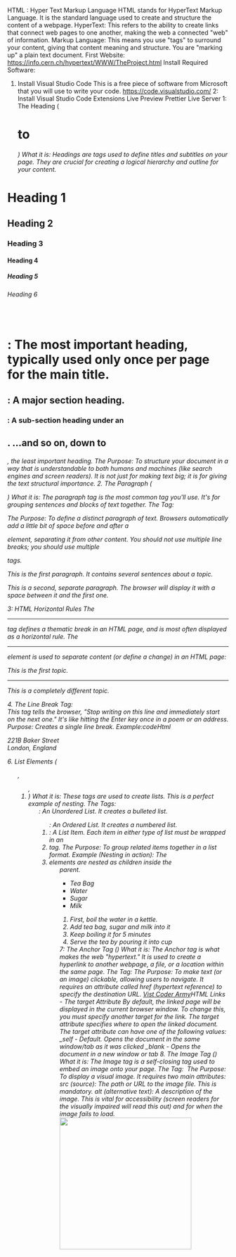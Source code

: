 HTML : Hyper Text Markup Language
HTML stands for HyperText Markup Language. It is the standard language used to create and structure the content of a webpage.
HyperText: This refers to the ability to create links that connect web pages to one another, making the web a connected "web" of information.
Markup Language: This means you use "tags" to surround your content, giving that content meaning and structure. You are "marking up" a plain text document.
First Website: https://info.cern.ch/hypertext/WWW/TheProject.html
Install Required Software:
1. Install Visual Studio Code
This is a free piece of software from Microsoft that you will use to write your code.
https://code.visualstudio.com/
2:  Install Visual Studio Code Extensions
Live Preview
Prettier
Live Server
1: The Heading (<h1> to <h6>)
What it is: Headings are tags used to define titles and subtitles on your page. They are crucial for creating a logical hierarchy and outline for your content.
<h1>Heading 1</h1>
<h2>Heading 2</h2>
<h3>Heading 3</h3>
<h4>Heading 4</h4>
<h5>Heading 5</h5>
<h6>Heading 6</h6>
​
<h1>: The most important heading, typically used only once per page for the main title.
<h2>: A major section heading.
<h3>: A sub-section heading under an <h2>.
...and so on, down to <h6>, the least important heading.
The Purpose: To structure your document in a way that is understandable to both humans and machines (like search engines and screen readers). It is not just for making text big; it is for giving the text structural importance.
2. The Paragraph (<p>)
What it is: The paragraph tag is the most common tag you'll use. It's for grouping sentences and blocks of text together.
The Tag: <p>
The Purpose: To define a distinct paragraph of text. Browsers automatically add a little bit of space before and after a <p> element, separating it from other content. You should not use multiple line breaks; you should use multiple <p> tags.
<p>This is the first paragraph. It contains several sentences about a topic.</p>
<p>This is a second, separate paragraph. The browser will display it with a space between it and the first one.</p>
​
3: HTML Horizontal Rules
The <hr> tag defines a thematic break in an HTML page, and is most often displayed as a horizontal rule.
The <hr> element is used to separate content (or define a change) in an HTML page:
<p>This is the first topic.</p>
<hr />
<p>This is a completely different topic.</p>
​
4. The Line Break Tag: <br>
This tag tells the browser, "Stop writing on this line and immediately start on the next one." It's like hitting the Enter key once in a poem or an address.
Purpose: Creates a single line break.
Example:codeHtml
<p>221B Baker Street<br>
London, England</p>
​
6. List Elements (<ul>, <ol>, <li>)
What it is: These tags are used to create lists. This is a perfect example of nesting.
The Tags:
<ul>: An Unordered List. It creates a bulleted list.
<ol>: An Ordered List. It creates a numbered list.
<li>: A List Item. Each item in either type of list must be wrapped in an <li> tag.
The Purpose: To group related items together in a list format.
Example (Nesting in action):
The <li> elements are nested as children inside the <ul> parent.
<ul>
  <li>Tea Bag</li>
  <li>Water</li>
  <li>Sugar</li>
  <li>Milk</li>
</ul>


<ol>
  <li>First, boil the water in a kettle.</li>
  <li>Add tea bag, sugar and milk into it</li>
  <li>Keep boiling it for 5 minutes </li>
  <li>Serve the tea by pouring it into cup</li>
</ol>
​
7: The Anchor Tag (<a>)
What it is: The Anchor tag is what makes the web "hypertext." It is used to create a hyperlink to another webpage, a file, or a location within the same page.
The Tag: <a>
The Purpose: To make text (or an image) clickable, allowing users to navigate. It requires an attribute called href (hypertext reference) to specify the destination URL.
<a href="https://www.coderarmy.in/">Vist Coder Army</a>
​
HTML Links - The target Attribute
By default, the linked page will be displayed in the current browser window. To change this, you must specify another target for the link.
The target attribute specifies where to open the linked document.
The target attribute can have one of the following values:
_self - Default. Opens the document in the same window/tab as it was clicked
_blank - Opens the document in a new window or tab
8. The Image Tag (<img>)
What it is: The Image tag is a self-closing tag used to embed an image onto your page.
The Tag: <img>
The Purpose: To display a visual image. It requires two main attributes:
src (source): The path or URL to the image file. This is mandatory.
alt (alternative text): A description of the image. This is vital for accessibility (screen readers for the visually impaired will read this out) and for when the image fails to load.
<img src="https://cdn.britannica.com/16/234216-050-C66F8665/beagle-hound-dog.jpg" height="300px"

